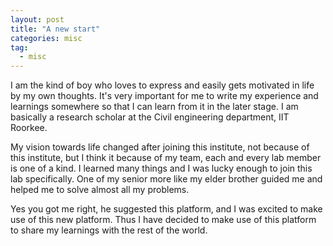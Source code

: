 ```yaml
---
layout: post
title: "A new start"
categories: misc
tag: 
  - misc
---
```



I am the kind of boy who loves to express and easily gets motivated in life by my own thoughts. It's very important for me to write my experience and learnings somewhere so that I can learn from it in the later stage. I am basically a research scholar at the Civil engineering department, IIT Roorkee. 

My vision towards life changed after joining this institute, not because of this institute, but I think it because of my team, each and every lab member is one of a kind. I learned many things and I was lucky enough to join this lab specifically. One of my senior more like my elder brother guided me and helped me to solve almost all my problems. 

Yes you got me right, he suggested this platform, and I was excited to make use of this new platform. Thus I have decided to make use of this platform to share my learnings with the rest of the world.

